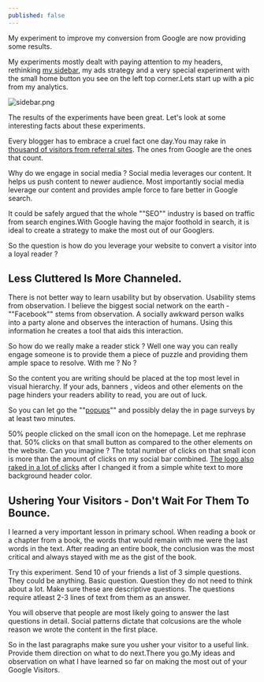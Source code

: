 ```yaml
---
published: false
---
```

My experiment to improve my conversion from Google are now providing some results.

My experiments mostly dealt with paying attention to my headers, rethinking [my sidebar](https://thenextweb.com/apps/2012/05/15/useful-google-docs-introduces-new-sidebar-research-tool/), my ads strategy and a very special experiment with the small home button you see on the left top corner.Lets start up with a pic from my analytics.

![sidebar.png]({{site.baseurl}}/_posts/sidebar.png)

The results of the experiments have been great. Let's look at some interesting facts about these experiments.

Every blogger has to embrace a cruel fact one day.You may rake in [thousand of visitors from referral sites](https://support.google.com/analytics/answer/2795830?hl=en). The ones from Google are the ones that count.

Why do we engage in social media ? Social media leverages our content. It helps us push content to newer audience. Most importantly social media leverage our content and provides ample force to fare better in Google search.

It could be safely argued that the whole ""SEO"" industry is based on traffic from search engines.With Google having the major foothold in search, it is ideal to create a strategy to make the most out of our Googlers.

So the question is how do you leverage your website to convert a visitor into a loyal reader ?

Less Cluttered Is More Channeled.
---------------------------------

There is not better way to learn usability but by observation. Usability stems from observation. I believe the biggest social network on the earth - ""Facebook"" stems from observation. A socially awkward person walks into a party alone and observes the interaction of humans. Using this information he creates a tool that aids this interaction.

So how do we really make a reader stick ? Well one way you can really engage someone is to provide them a piece of puzzle and providing them ample space to resolve. With me ? No ?

So the content you are writing should be placed at the top most level in visual hierarchy. If your ads, banners , videos and other elements on the page hinders your readers ability to read, you are out of luck.

So you can let go the ""[popups](https://www.theverge.com/2016/8/23/12610890/google-search-punish-pop-ups-interstitial-ads)"" and possibly delay the in page surveys by at least two minutes.

50% people clicked on the small icon on the homepage. Let me rephrase that. 50% clicks on that small button as compared to the other elements on the website. Can you imagine ? The total number of clicks on that small icon is more than the amount of clicks on my social bar combined. [The logo also raked in a lot of clicks](http://searchengineland.com/youtube-ranking-factors-getting-ranked-second-largest-search-engine-225533) after I changed it from a simple white text to more background header color.

Ushering Your Visitors - Don't Wait For Them To Bounce.
-------------------------------------------------------

I learned a very important lesson in primary school. When reading a book or a chapter from a book, the words that would remain with me were the last words in the text. After reading an entire book, the conclusion was the most critical and always stayed with me as the gist of the book.

Try this experiment. Send 10 of your friends a list of 3 simple questions. They could be anything. Basic question. Question they do not need to think about a lot. Make sure these are descriptive questions. The questions require atleast 2-3 lines of text from them as an answer.

You will observe that people are most likely going to answer the last questions in detail. Social patterns dictate that colcusions are the whole reason we wrote the content in the first place.

So in the last paragraphs make sure you usher your visitor to a useful link. Provide them direction on what to do next.There you go.My ideas and observation on what I have learned so far on making the most out of your Google Visitors.